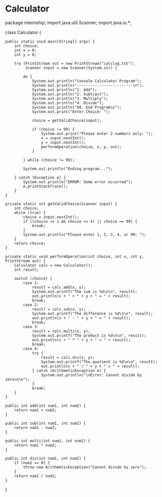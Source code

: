 # Calculator
package internship;
import java.util.Scanner;
import java.io.*;

 class Calculator {
	
	public static void main(String[] args) {
        int choice;
        int x = 0;
        int y = 0;

        try (PrintStream out = new PrintStream("calclog.txt");
             Scanner input = new Scanner(System.in)) {

            do {
                System.out.println("Console Calculator Program");
                System.out.println("-------------------------\n");
                System.out.println("1. Add");
                System.out.println("2. Subtract");
                System.out.println("3. Multiply");
                System.out.println("4. Divide");
                System.out.println("99. End Program\n");
                System.out.print("Enter Choice: ");

                choice = getValidChoice(input);

                if (choice != 99) {
                    System.out.print("Please enter 2 numbers only: ");
                    x = input.nextInt();
                    y = input.nextInt();
                    performOperation(choice, x, y, out);
                }

            } while (choice != 99);

            System.out.println("Ending program...");

        } catch (Exception e) {
            System.out.println("ERROR: Some error occurred");
            e.printStackTrace();
        }
    }

    private static int getValidChoice(Scanner input) {
        int choice;
        while (true) {
            choice = input.nextInt();
            if ((choice >= 1 && choice <= 4) || choice == 99) {
                break;
            }
            System.out.println("Please enter 1, 2, 3, 4, or 99: ");
        }
        return choice;
    }

    private static void performOperation(int choice, int x, int y, PrintStream out) {
        Calculator calc = new Calculator();
        int result;

        switch (choice) {
            case 1:
                result = calc.add(x, y);
                System.out.printf("The sum is %d\n\n", result);
                out.println(x + " + " + y + " = " + result);
                break;
            case 2:
                result = calc.sub(x, y);
                System.out.printf("The difference is %d\n\n", result);
                out.println(x + " - " + y + " = " + result);
                break;
            case 3:
                result = calc.multi(x, y);
                System.out.printf("The product is %d\n\n", result);
                out.println(x + " * " + y + " = " + result);
                break;
            case 4:
                try {
                    result = calc.div(x, y);
                    System.out.printf("The quotient is %d\n\n", result);
                    out.println(x + " / " + y + " = " + result);
                } catch (ArithmeticException e) {
                    System.out.println("\nError: Cannot divide by zero\n\n");
                }
                break;
        }
    }

    public int add(int num1, int num2) {
        return num1 + num2;
    }

    public int sub(int num1, int num2) {
        return num1 - num2;
    }

    public int multi(int num1, int num2) {
        return num1 * num2;
    }

    public int div(int num1, int num2) {
        if (num2 == 0) {
            throw new ArithmeticException("Cannot divide by zero");
        }
        return num1 / num2;
    }
}
